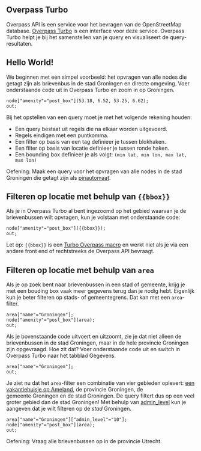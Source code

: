 ## Overpass Turbo
Overpass API is een service voor het bevragen van de OpenStreetMap database. [Overpass Turbo](http://overpass-turbo.eu/) is een interface voor deze service. Overpass Turbo helpt je bij het samenstellen van je query en visualiseert de query-resultaten. 


## Hello World!
We beginnen met een simpel voorbeeld: het opvragen van alle nodes die getagt zijn als brievenbus in de stad Groningen en directe omgeving.
Voer onderstaande code uit in Overpass Turbo en zoom in op Groningen.

```
node["amenity"="post_box"](53.18, 6.52, 53.25, 6.62);
out;
```

Bij het opstellen van een query moet je met het volgende rekening houden:
* Een query bestaat uit regels die na elkaar worden uitgevoerd.
* Regels eindigen met een puntkomma.
* Een filter op basis van een tag definieer je tussen blokhaken.
* Een filter op basis van locatie definieer je tussen ronde haken.
* Een bounding box definieer je als volgt: `(min lat, min lon, max lat, max lon)`

Oefening: Maak een query voor het opvragen van alle nodes in de stad Groningen die getagt zijn als [pinautomaat](http://wiki.openstreetmap.org/wiki/Tag:amenity%3Datm).

## Filteren op locatie met behulp van `{{bbox}}`
Als je in Overpass Turbo al bent ingezoomd op het gebied waarvan je de brievenbussen wilt opvragen, kun je volstaan met onderstaande code:

```
node["amenity"="post_box"]({{bbox}});
out;
```

Let op: `{{bbox}}` is een [Turbo Overpass macro](http://wiki.openstreetmap.org/wiki/Overpass_turbo/Extended_Overpass_Turbo_Queries) en werkt niet als je via een andere front end of rechtstreeks de Overpass API bevraagt.


## Filteren op locatie met behulp van `area`
Als je op zoek bent naar brievenbussen in een stad of gemeente, krijg je met een bouding box vaak meer gegevens terug dan je nodig hebt. Eigenlijk kun je beter filteren op stads- of gemeentegrens. Dat kan met een `area`-filter.

```
area["name"="Groningen"];
node["amenity"="post_box"](area);
out;
```

Als je bovenstaande code uitvoert en uitzoomt, zie je dat niet alleen de brievenbussen in de stad Groningen, maar in de hele provincie Groningen zijn opgevraagd. Hoe zit dat?
Voer onderstaande code uit en switch in Overpass Turbo naar het tabblad Gegevens.

```
area["name"="Groningen"];
out;
```

Je ziet nu dat het `area`-filter een combinatie van vier gebieden oplevert: [een vakantiehuisje op Ameland](http://www.openstreetmap.org/way/267920141#map=16/53.4567/5.7923), de provincie&nbsp;Groningen, de gemeente&nbsp;Groningen en de stad&nbsp;Groningen.
De query filtert dus op een veel groter gebied dan de stad Groningen!
Met behulp van [admin_level](http://wiki.openstreetmap.org/wiki/Template:Admin_level_11) kun je aangeven dat je wilt filteren op de _stad_ Groningen.

```
area["name"="Groningen"]["admin_level"="10"];
node["amenity"="post_box"](area);
out;
```

Oefening: Vraag alle brievenbussen op in de provincie Utrecht.
